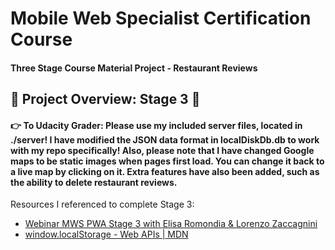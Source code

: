 # Mobile Web Specialist Certification Course

#### Three Stage Course Material Project - Restaurant Reviews

## :fork_and_knife: Project Overview: Stage 3 :fork_and_knife:

#### :point_right: To Udacity Grader: Please use my included server files, located in ./server! I have modified the JSON data format in localDiskDb.db to work with my repo specifically! Also, please note that I have changed Google maps to be static images when pages first load. You can change it back to a live map by clicking on it. Extra features have also been added, such as the ability to delete restaurant reviews.

Resources I referenced to complete Stage 3:
* [Webinar MWS PWA Stage 3 with Elisa Romondia & Lorenzo Zaccagnini](https://www.youtube.com/watch?v=XbCwxeCqxw4)
* [window.localStorage - Web APIs | MDN](https://developer.mozilla.org/en-US/docs/Web/API/Window/localStorage)



